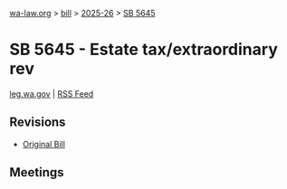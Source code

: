[wa-law.org](/) > [bill](/bill/) > [2025-26](/bill/2025-26/) > [SB 5645](/bill/2025-26/sb/5645/)

# SB 5645 - Estate tax/extraordinary rev
[leg.wa.gov](https://app.leg.wa.gov/billsummary?BillNumber=5645&Year=2025&Initiative=false) | [RSS Feed](./rss.xml)

## Revisions
* [Original Bill](1/)

## Meetings